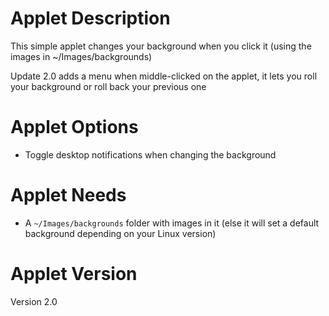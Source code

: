 # Applet Description

This simple applet changes your background when you click it (using the images in ~/Images/backgrounds)

Update 2.0 adds a menu when middle-clicked on the applet, it lets you roll your background or roll back your previous one

# Applet Options

* Toggle desktop notifications when changing the background

# Applet Needs

* A `~/Images/backgrounds` folder with images in it (else it will set a default background depending on your Linux version)

# Applet Version

Version 2.0
